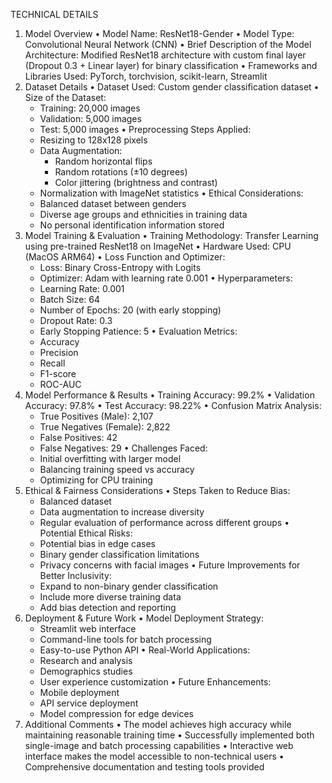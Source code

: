 TECHNICAL DETAILS

1. Model Overview
   • Model Name: ResNet18-Gender
   • Model Type: Convolutional Neural Network (CNN)
   • Brief Description of the Model Architecture: Modified ResNet18 architecture with custom final layer (Dropout 0.3 + Linear layer) for binary classification
   • Frameworks and Libraries Used: PyTorch, torchvision, scikit-learn, Streamlit
2. Dataset Details
   • Dataset Used: Custom gender classification dataset
   • Size of the Dataset:
   -  Training: 20,000 images
   -  Validation: 5,000 images
   -  Test: 5,000 images
      • Preprocessing Steps Applied:
   -  Resizing to 128x128 pixels
   -  Data Augmentation:
      -  Random horizontal flips
      -  Random rotations (±10 degrees)
      -  Color jittering (brightness and contrast)
   -  Normalization with ImageNet statistics
      • Ethical Considerations:
   -  Balanced dataset between genders
   -  Diverse age groups and ethnicities in training data
   -  No personal identification information stored
3. Model Training & Evaluation
   • Training Methodology: Transfer Learning using pre-trained ResNet18 on ImageNet
   • Hardware Used: CPU (MacOS ARM64)
   • Loss Function and Optimizer:
   -  Loss: Binary Cross-Entropy with Logits
   -  Optimizer: Adam with learning rate 0.001
      • Hyperparameters:
   -  Learning Rate: 0.001
   -  Batch Size: 64
   -  Number of Epochs: 20 (with early stopping)
   -  Dropout Rate: 0.3
   -  Early Stopping Patience: 5
      • Evaluation Metrics:
   -  Accuracy
   -  Precision
   -  Recall
   -  F1-score
   -  ROC-AUC
4. Model Performance & Results
   • Training Accuracy: 99.2%
   • Validation Accuracy: 97.8%
   • Test Accuracy: 98.22%
   • Confusion Matrix Analysis:
   -  True Positives (Male): 2,107
   -  True Negatives (Female): 2,822
   -  False Positives: 42
   -  False Negatives: 29
      • Challenges Faced:
   -  Initial overfitting with larger model
   -  Balancing training speed vs accuracy
   -  Optimizing for CPU training
5. Ethical & Fairness Considerations
   • Steps Taken to Reduce Bias:
   -  Balanced dataset
   -  Data augmentation to increase diversity
   -  Regular evaluation of performance across different groups
      • Potential Ethical Risks:
   -  Potential bias in edge cases
   -  Binary gender classification limitations
   -  Privacy concerns with facial images
      • Future Improvements for Better Inclusivity:
   -  Expand to non-binary gender classification
   -  Include more diverse training data
   -  Add bias detection and reporting
6. Deployment & Future Work
   • Model Deployment Strategy:
   -  Streamlit web interface
   -  Command-line tools for batch processing
   -  Easy-to-use Python API
      • Real-World Applications:
   -  Research and analysis
   -  Demographics studies
   -  User experience customization
      • Future Enhancements:
   -  Mobile deployment
   -  API service deployment
   -  Model compression for edge devices
7. Additional Comments
   • The model achieves high accuracy while maintaining reasonable training time
   • Successfully implemented both single-image and batch processing capabilities
   • Interactive web interface makes the model accessible to non-technical users
   • Comprehensive documentation and testing tools provided
